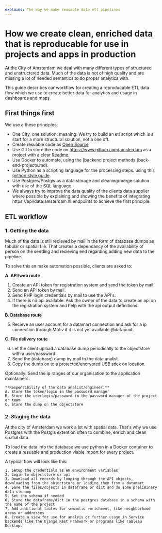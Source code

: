 ```yaml
---
explains: The way we make reusable data etl pipelines
---
```


# How we create clean, enriched data that is reproducable for use in projects and apps in production

At the City of Amsterdam we deal with many different types of structured and unstructered data.
Much of the data is not of high quality and are missing a lot of needed semantics to do proper analytics with.

This guide describes our workflow for creating a reproducable ETL data flow which we use to create better data for analytics and usage in dashboards and maps.

## First things first

We use a these principles:
- One City, one solution: meaning: We try to build an etl script which is a start for a more structural solution, not a one off.
- Create resuable code as [Open Source](track-open-source-health.md)
- Use Git to store the code on https://www.github.com/amsterdam as a project with a clear [Readme](write-a-readme.md).
- Use Docker to automate, using the [backend project methods (back-end-projects.md).
- Use Python as a scripting language for the processing steps. using this [python style guide](style-guide-python.md).
- Use Postgres/Postgis as a data storage and cleaning/merge solution with use of the SQL language.
- We always try to improve the data quality of the clients data supplier where possible by explaining and showing the benefits of integrating https://api/data.amsterdam.nl endpoints to achieve the first principle.


## ETL workflow

### 1. Getting the data

Much of the data is still recieved by mail in the form of database dumps as tabular or spatial file. That creates a dependancy of the availability of person on the sending and recieving end regarding adding new data to the pipeline.

To solve this an make automation possible, clients are asked to:

**A. API/web route**
1. Create an API token for registration system and send the token by mail.
2. Send an API token by mail.
3. Send PHP login credentials by mail to use the API's.
4. If there is no api available: Ask the owner of the data to create an api on the registration system and help with the api output definitions.

**B. Database route**

5. Recieve an user account for a datamart connection and ask for a ip connection through Motiv if it is not yet available @datapunt.

**C. File delivery route**

6. Let the client upload a database dump periodically to the objectstore with a user/password.
7. Send the (database) dump by mail to the data analist.
8. Copy the dump on to a protected/encrypted USB stick on location.

Optionally:
Send the ip ranges of our organisation to the application maintainers.

```
**Responsibility of the data analist/engineer:**
A. Store the token/login in the password manager
B. Store the userlogin/password in the password manager of the project or team
C. Store the dump on the objectstore
```

### 2. Staging the data

At the city of Amsterdam we work a lot with spatial data. That's why we use Postgres with the Postgis extention often to combine, enrich and clean spatial data. 

To load the data into the database we use python in a Docker container to create a resuable and production viable import for every project.

A typical flow will look like this:

```
1. Setup the credentials as en environment variables
2. Login to objectstore or api
3. Download all records by looping through the API objects, downloading from the objectstore or loading them from a datamart
4. Save the files/objects in dataframe or dict and do some preliminary data cleanup
5. Set the schema if needed
6. Store the dataframe/dict in the postgres database in a schema with the name of the project
7. Add additional tables for semantic enrichment, like neighborhood areas or addresses
8. Create a view for use for analyis or further usage in Service backends like the Django Rest Framwork or programs like Tableau Desktop. 
```

